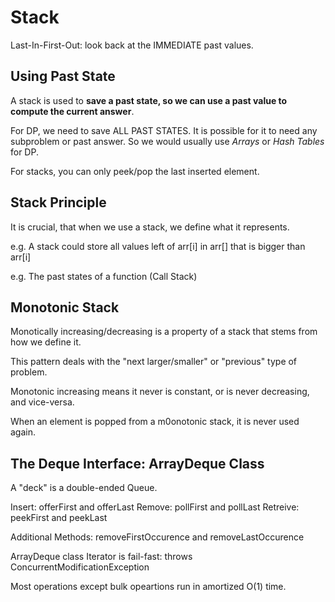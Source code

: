 # Stack

Last-In-First-Out: look back at the IMMEDIATE past values.

## Using Past State

A stack is used to **save a past state, so we can use a past value to compute the current answer**.

For DP, we need to save ALL PAST STATES. It is possible for it to need any subproblem or past answer. So we would usually use *Arrays* or *Hash Tables* for DP.

For stacks, you can only peek/pop the last inserted element.

## Stack Principle

It is crucial, that when we use a stack, we define what it represents. 

e.g. A stack could store all values left of arr[i] in arr[] that is bigger than arr[i]

e.g. The past states of a function (Call Stack)

## Monotonic Stack

Monotically increasing/decreasing is a property of a stack that stems from how we define it.

This pattern deals with the "next larger/smaller" or "previous" type of problem.

Monotonic increasing means it never is constant, or is never decreasing, and vice-versa.

When an element is popped from a m0onotonic stack, it is never used again.

## The Deque Interface: ArrayDeque Class

A "deck" is a double-ended Queue.

Insert: offerFirst and offerLast
Remove: pollFirst and pollLast
Retreive: peekFirst and peekLast

Additional Methods: removeFirstOccurence and removeLastOccurence

ArrayDeque class Iterator is fail-fast: throws ConcurrentModificationException 

Most operations except bulk opeartions run in amortized O(1) time.



